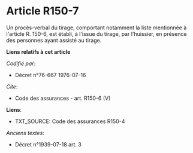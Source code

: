 # Article R150-7

Un procès-verbal du tirage, comportant notamment la liste mentionnée à l'article R. 150-6, est établi, à l'issue du tirage,
par l'huissier, en présence des personnes ayant assisté au tirage.

**Liens relatifs à cet article**

_Codifié par_:

  - Décret n°76-667 1976-07-16

_Cite_:

  - Code des assurances - art. R150-6 (V)

**Liens**:

  - TXT_SOURCE: Code des assurances R150-4

_Anciens textes_:

  - Décret n°1939-07-18 art. 3
